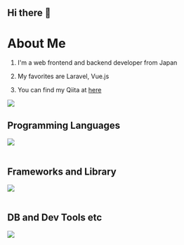 ## Hi there 👋

# About Me

1. I'm a web frontend and backend developer from Japan

2. My favorites are Laravel, Vue.js

3. You can find my Qiita at [here](https://qiita.com/kk_yasu)

![](https://github-readme-stats.vercel.app/api/top-langs?username=violet-koki&show_icons=true&locale=en&layout=compact)

## Programming Languages

<img src="https://skillicons.dev/icons?i=html,css,php,js,typescript" /> <br /><br />

## Frameworks and Library

<img src="https://skillicons.dev/icons?i=vue,nodejs,express,laravel" /> <br /><br />

## DB and Dev Tools etc

<img src="https://skillicons.dev/icons?i=mysql,postgresql,docker,git,github,vscode,aws" /> <br /><br />